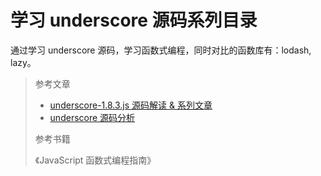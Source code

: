 # 学习 underscore 源码系列目录

通过学习 underscore 源码，学习函数式编程，同时对比的函数库有：lodash, lazy。

> 参考文章
>
> - [underscore-1.8.3.js 源码解读 & 系列文章](https://github.com/lessfish/underscore-analysis)
> - [underscore 源码分析](https://yoyoyohamapi.gitbooks.io/undersercore-analysis/content/)
>
> 参考书籍
>
> 《JavaScript 函数式编程指南》

